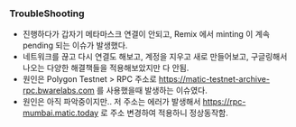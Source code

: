 ### TroubleShooting

- 진행하다가 갑자기 메타마스크 연결이 안되고, Remix 에서 minting 이 계속 pending 되는 이슈가 발생했다.
- 네트워크를 끊고 다시 연결도 해보고, 계정을 지우고 새로 만들어보고, 구글링해서 나오는 다양한 해결책들을 적용해보았지만 다 안됨.
- 원인은 Polygon Testnet > RPC 주소로 https://matic-testnet-archive-rpc.bwarelabs.com 를 사용했을때 발생하는 이슈였다.
- 원인은 아직 파악중이지만.. 저 주소는 에러가 발생해서 https://rpc-mumbai.matic.today 로 주소 변경하여 적용하니 정상동작함.